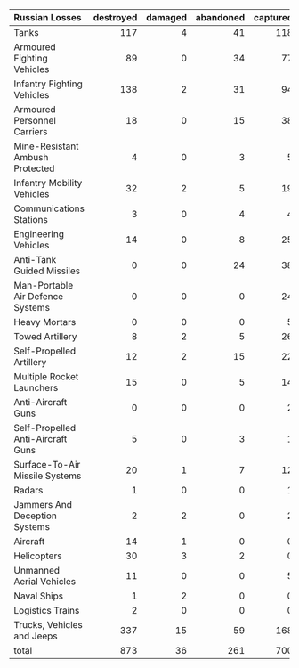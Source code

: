 | Russian Losses                    |   destroyed |   damaged |   abandoned |   captured |   total |
|:----------------------------------|------------:|----------:|------------:|-----------:|--------:|
| Tanks                             |         117 |         4 |          41 |        118 |     280 |
| Armoured Fighting Vehicles        |          89 |         0 |          34 |         77 |     200 |
| Infantry Fighting Vehicles        |         138 |         2 |          31 |         94 |     265 |
| Armoured Personnel Carriers       |          18 |         0 |          15 |         38 |      71 |
| Mine-Resistant Ambush Protected   |           4 |         0 |           3 |          5 |      12 |
| Infantry Mobility Vehicles        |          32 |         2 |           5 |         19 |      58 |
| Communications Stations           |           3 |         0 |           4 |          4 |      11 |
| Engineering Vehicles              |          14 |         0 |           8 |         25 |      47 |
| Anti-Tank Guided Missiles         |           0 |         0 |          24 |         38 |      62 |
| Man-Portable Air Defence Systems  |           0 |         0 |           0 |         24 |      24 |
| Heavy Mortars                     |           0 |         0 |           0 |          5 |       5 |
| Towed Artillery                   |           8 |         2 |           5 |         26 |      41 |
| Self-Propelled Artillery          |          12 |         2 |          15 |         22 |      51 |
| Multiple Rocket Launchers         |          15 |         0 |           5 |         14 |      34 |
| Anti-Aircraft Guns                |           0 |         0 |           0 |          2 |       2 |
| Self-Propelled Anti-Aircraft Guns |           5 |         0 |           3 |          1 |       9 |
| Surface-To-Air Missile Systems    |          20 |         1 |           7 |         12 |      40 |
| Radars                            |           1 |         0 |           0 |          1 |       2 |
| Jammers And Deception Systems     |           2 |         2 |           0 |          2 |       6 |
| Aircraft                          |          14 |         1 |           0 |          0 |      15 |
| Helicopters                       |          30 |         3 |           2 |          0 |      35 |
| Unmanned Aerial Vehicles          |          11 |         0 |           0 |          5 |      16 |
| Naval Ships                       |           1 |         2 |           0 |          0 |       3 |
| Logistics Trains                  |           2 |         0 |           0 |          0 |       2 |
| Trucks, Vehicles and Jeeps        |         337 |        15 |          59 |        168 |     579 |
| total                             |         873 |        36 |         261 |        700 |    1870 |